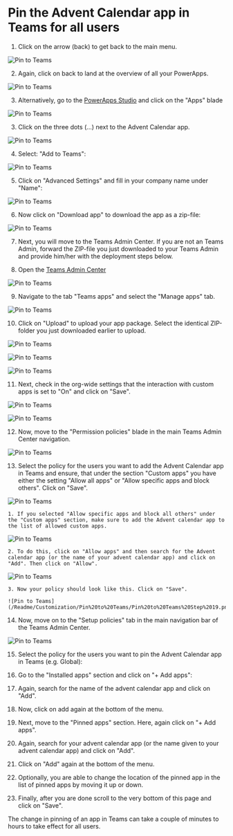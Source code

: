 # Pin the Advent Calendar app in Teams for all users
 
1.	Click on the arrow (back) to get back to the main menu.
 
![Pin to Teams](/Readme/Customization/Pin%20to%20Teams/Pin%20to%20Teams%20Step%201.png) 
 
2.	Again, click on back to land at the overview of all your PowerApps.

![Pin to Teams](/Readme/Customization/Pin%20to%20Teams/Pin%20to%20Teams%20Step%202.png) 

3. Alternatively, go to the [PowerApps Studio](https://make.preview.powerapps.com/) and click on the "Apps" blade 

![Pin to Teams](/Readme/Customization/Pin%20to%20Teams/Pin%20to%20Teams%20Step%203.png) 

3.	Click on the three dots (…) next to the Advent Calendar app.

![Pin to Teams](/Readme/Customization/Pin%20to%20Teams/Pin%20to%20Teams%20Step%204.png) 

4.	Select: "Add to Teams":

![Pin to Teams](/Readme/Customization/Pin%20to%20Teams/Pin%20to%20Teams%20Step%205.png) 

5.	Click on "Advanced Settings" and fill in your company name under "Name":

![Pin to Teams](/Readme/Customization/Pin%20to%20Teams/Pin%20to%20Teams%20Step%206.png) 

6.	Now click on "Download app" to download the app as a zip-file:

![Pin to Teams](/Readme/Customization/Pin%20to%20Teams/Pin%20to%20Teams%20Step%207.png) 

7.	Next, you will move to the Teams Admin Center. If you are not an Teams Admin, forward the ZIP-file you just downloaded to your Teams Admin and provide him/her with the deployment steps below.
 
8.	Open the [Teams Admin Center](https://admin.teams.microsoft.com)

![Pin to Teams](/Readme/Customization/Pin%20to%20Teams/Pin%20to%20Teams%20Step%208.png) 

9.	Navigate to the tab "Teams apps" and select the "Manage apps" tab.

![Pin to Teams](/Readme/Customization/Pin%20to%20Teams/Pin%20to%20Teams%20Step%209.png) 

10.	Click on "Upload" to upload your app package. Select the identical ZIP-folder you just downloaded earlier to upload.

![Pin to Teams](/Readme/Customization/Pin%20to%20Teams/Pin%20to%20Teams%20Step%2010.png) 

![Pin to Teams](/Readme/Customization/Pin%20to%20Teams/Pin%20to%20Teams%20Step%2011.png) 

![Pin to Teams](/Readme/Customization/Pin%20to%20Teams/Pin%20to%20Teams%20Step%2012.png) 

11.	Next, check in the org-wide settings that the interaction with custom apps is set to "On" and click on "Save".

![Pin to Teams](/Readme/Customization/Pin%20to%20Teams/Pin%20to%20Teams%20Step%2013.png) 

![Pin to Teams](/Readme/Customization/Pin%20to%20Teams/Pin%20to%20Teams%20Step%2014.png) 

12.	Now, move to the "Permission policies" blade in the main Teams Admin Center navigation.

![Pin to Teams](/Readme/Customization/Pin%20to%20Teams/Pin%20to%20Teams%20Step%2015.png) 
 
13.	Select the policy for the users you want to add the Advent Calendar app in Teams and ensure, that under the section "Custom apps" you have either the setting "Allow all apps" or "Allow specific apps and block others".
Click on "Save".

![Pin to Teams](/Readme/Customization/Pin%20to%20Teams/Pin%20to%20Teams%20Step%216.png) 

    1. If you selected "Allow specific apps and block all others" under the "Custom apps" section, make sure to add the Advent calendar app to the list of allowed custom apps.

![Pin to Teams](/Readme/Customization/Pin%20to%20Teams/Pin%20to%20Teams%20Step%2017.png) 

    2. To do this, click on "Allow apps" and then search for the Advent calendar app (or the name of your advent calendar app) and click on "Add". Then click on "Allow".
 
 ![Pin to Teams](/Readme/Customization/Pin%20to%20Teams/Pin%20to%20Teams%20Step%2018.png) 
 
    3. Now your policy should look like this. Click on "Save".
    
    ![Pin to Teams](/Readme/Customization/Pin%20to%20Teams/Pin%20to%20Teams%20Step%2019.png) 
 
14.	Now, move on to the "Setup policies" tab in the main navigation bar of the Teams Admin Center.

![Pin to Teams](/Readme/Customization/Pin%20to%20Teams/Pin%20to%20Teams%20Step%2020.png) 

15.	Select the policy for the users you want to pin the Advent Calendar app in Teams (e.g. Global):

16.	Go to the "Installed apps" section and click on "+ Add apps":

17.	Again, search for the name of the advent calendar app and click on "Add".

18.	Now, click on add again at the bottom of the menu.

19.	Next, move to the "Pinned apps" section. Here, again click on "+ Add apps".

20.	Again, search for your advent calendar app (or the name given to your advent calendar app) and click on "Add".

21.	Click on "Add" again at the bottom of the menu.

22.	Optionally, you are able to change the location of the pinned app in the list of pinned apps by moving it up or down.

23.	Finally, after you are done scroll to the very bottom of this page and click on "Save".

The change in pinning of an app in Teams can take a couple of minutes to hours to take effect for all users.
